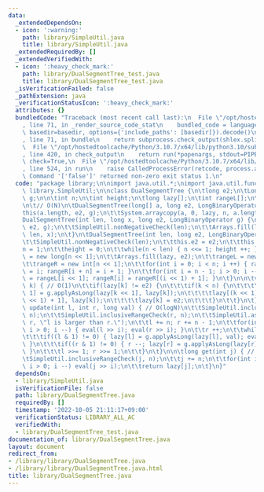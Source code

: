 ```yaml
---
data:
  _extendedDependsOn:
  - icon: ':warning:'
    path: library/SimpleUtil.java
    title: library/SimpleUtil.java
  _extendedRequiredBy: []
  _extendedVerifiedWith:
  - icon: ':heavy_check_mark:'
    path: library/DualSegmentTree_test.java
    title: library/DualSegmentTree_test.java
  _isVerificationFailed: false
  _pathExtension: java
  _verificationStatusIcon: ':heavy_check_mark:'
  attributes: {}
  bundledCode: "Traceback (most recent call last):\n  File \"/opt/hostedtoolcache/Python/3.10.7/x64/lib/python3.10/site-packages/onlinejudge_verify/documentation/build.py\"\
    , line 71, in _render_source_code_stat\n    bundled_code = language.bundle(stat.path,\
    \ basedir=basedir, options={'include_paths': [basedir]}).decode()\n  File \"/opt/hostedtoolcache/Python/3.10.7/x64/lib/python3.10/site-packages/onlinejudge_verify/languages/user_defined.py\"\
    , line 71, in bundle\n    return subprocess.check_output(shlex.split(command))\n\
    \  File \"/opt/hostedtoolcache/Python/3.10.7/x64/lib/python3.10/subprocess.py\"\
    , line 420, in check_output\n    return run(*popenargs, stdout=PIPE, timeout=timeout,\
    \ check=True,\n  File \"/opt/hostedtoolcache/Python/3.10.7/x64/lib/python3.10/subprocess.py\"\
    , line 524, in run\n    raise CalledProcessError(retcode, process.args,\nsubprocess.CalledProcessError:\
    \ Command '['false']' returned non-zero exit status 1.\n"
  code: "package library;\n\nimport java.util.*;\nimport java.util.function.*;\nimport\
    \ library.SimpleUtil;\n\nclass DualSegmentTree {\n\tlong e2;\n\tLongBinaryOperator\
    \ g;\n\n\tint n;\n\tint height;\n\tlong lazy[];\n\tint rangeL[];\n\tint rangeR[];\n\
    \n\t// O(N)\n\tDualSegmentTree(long[] a, long e2, LongBinaryOperator g) {\n\t\t\
    this(a.length, e2, g);\n\t\tSystem.arraycopy(a, 0, lazy, n, a.length);\n\t}\n\t\
    DualSegmentTree(int len, long x, long e2, LongBinaryOperator g) {\n\t\tthis(len,\
    \ e2, g);\n\t\tSimpleUtil.nonNegativeCheck(len);\n\t\tArrays.fill(lazy, n, n +\
    \ len, x);\n\t}\n\tDualSegmentTree(int len, long e2, LongBinaryOperator g) {\n\
    \t\tSimpleUtil.nonNegativeCheck(len);\n\t\tthis.e2 = e2;\n\t\tthis.g = g;\n\t\t\
    n = 1;\n\t\theight = 0;\n\t\twhile(n < len) { n <<= 1; height ++; }\n\t\tlazy\
    \ = new long[n << 1];\n\t\tArrays.fill(lazy, e2);\n\t\trangeL = new int[n << 1];\n\
    \t\trangeR = new int[n << 1];\n\t\tfor(int i = 0; i < n; i ++) { rangeL[i + n]\
    \ = i; rangeR[i + n] = i + 1; }\n\t\tfor(int i = n - 1; i > 0; i --) { rangeL[i]\
    \ = rangeL[i << 1]; rangeR[i] = rangeR[(i << 1) + 1]; }\n\t}\n\n\tvoid eval(int\
    \ k) { // O(1)\n\t\tif(lazy[k] != e2) {\n\t\t\tif(k < n) {\n\t\t\t\tlazy[k <<\
    \ 1] = g.applyAsLong(lazy[k << 1], lazy[k]);\n\t\t\t\tlazy[(k << 1) + 1] = g.applyAsLong(lazy[(k\
    \ << 1) + 1], lazy[k]);\n\t\t\t\tlazy[k] = e2;\n\t\t\t}\n\t\t}\n\t}\n\n\tvoid\
    \ update(int l, int r, long val) { // O(logN)\n\t\tSimpleUtil.inclusiveRangeCheck(l,\
    \ n);\n\t\tSimpleUtil.inclusiveRangeCheck(r, n);\n\t\tSimpleUtil.assertion(l <=\
    \ r, \"l is larger than r.\");\n\t\tl += n; r += n - 1;\n\t\tfor(int i = height;\
    \ i > 0; i --) { eval(l >> i); eval(r >> i); }\n\t\tr ++;\n\t\twhile(l < r) {\n\
    \t\t\tif((l & 1) != 0) { lazy[l] = g.applyAsLong(lazy[l], val); eval(l); l ++;\
    \ }\n\t\t\tif((r & 1) != 0) { r --; lazy[r] = g.applyAsLong(lazy[r], val); eval(r);\
    \ }\n\t\t\tl >>= 1; r >>= 1;\n\t\t}\n\t}\n\n\tlong get(int j) { // O(logN)\n\t\
    \tSimpleUtil.inclusiveRangeCheck(j, n);\n\t\tj += n;\n\t\tfor(int i = height;\
    \ i > 0; i --) eval(j >> i);\n\t\treturn lazy[j];\n\t}\n}"
  dependsOn:
  - library/SimpleUtil.java
  isVerificationFile: false
  path: library/DualSegmentTree.java
  requiredBy: []
  timestamp: '2022-10-05 21:11:17+09:00'
  verificationStatus: LIBRARY_ALL_AC
  verifiedWith:
  - library/DualSegmentTree_test.java
documentation_of: library/DualSegmentTree.java
layout: document
redirect_from:
- /library/library/DualSegmentTree.java
- /library/library/DualSegmentTree.java.html
title: library/DualSegmentTree.java
---
```

